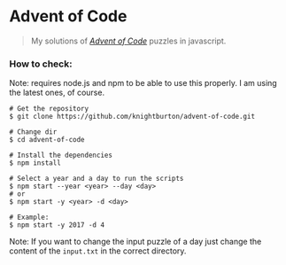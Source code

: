 # Advent of Code

> My solutions of [*Advent of Code*](http://adventofcode.com/) puzzles in javascript.

### How to check:
Note: requires node.js and npm to be able to use this properly.
      I am using the latest ones, of course.
```
# Get the repository
$ git clone https://github.com/knightburton/advent-of-code.git

# Change dir
$ cd advent-of-code

# Install the dependencies
$ npm install

# Select a year and a day to run the scripts
$ npm start --year <year> --day <day>
# or
$ npm start -y <year> -d <day>

# Example:
$ npm start -y 2017 -d 4
```

Note: If you want to change the input puzzle of a day just change the content of the `input.txt` in the correct directory.
